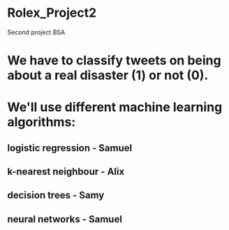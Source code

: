 # Rolex_Project2
 Second project BSA
 
# We have to classify tweets on being about a real disaster (1) or not (0).

# We'll use different machine learning algorithms: 
## logistic regression - Samuel
## k-nearest neighbour - Alix
## decision trees - Samy
## neural networks - Samuel

